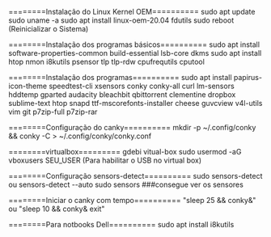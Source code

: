 ========Instalação do Linux Kernel OEM==========
    sudo apt update
    sudo uname -a
    sudo apt install linux-oem-20.04 fdutils
    sudo reboot (Reinicializar o Sistema)

========Instalação dos programas básicos==========
    sudo apt install software-properties-common build-essential lsb-core dkms
    sudo apt install htop nmon i8kutils psensor tlp tlp-rdw cpufrequtils cputool

========Instalação dos programas==========
    sudo apt install papirus-icon-theme speedtest-cli xsensors conky conky-all curl lm-sensors hddtemp gparted audacity bleachbit qbittorrent clementine dropbox sublime-text htop snapd ttf-mscorefonts-installer cheese guvcview v4l-utils vim git p7zip-full p7zip-rar

========Configuração do canky==========
    mkdir -p ~/.config/conky && conky -C > ~/.config/conky/conky.conf

========virtualbox=========
    gdebi vitual-box
    sudo usermod -aG vboxusers SEU_USER (Para habilitar o USB no virtual box)

========Configuração sensors-detect==========
    sudo sensors-detect ou sensors-detect --auto
    sudo sensors ###consegue ver os sensores

========Iniciar o canky com tempo==========
    "sleep 25 && conky&" ou "sleep 10 && conky& exit"


========Para notbooks Dell==========
    sudo apt install i8kutils
